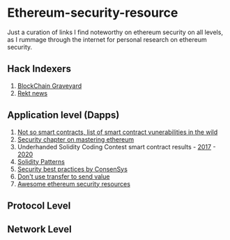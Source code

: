 # Ethereum-security-resource

Just a curation of links I find noteworthy  on ethereum security on all levels, as I rummage through the internet for personal research on ethereum security. 

## Hack Indexers
1. [BlockChain Graveyard](https://magoo.github.io/Blockchain-Graveyard/)
2. [Rekt news](https://rekt.news/)

## Application level (Dapps)

1. [Not so smart contracts, list of smart contract vunerabilities in the wild](https://github.com/crytic/not-so-smart-contracts) 
2. [Security chapter on mastering ethereum](https://github.com/ethereumbook/ethereumbook/blob/develop/09smart-contracts-security.asciidoc)
3. Underhanded Solidity Coding Contest smart contract results - [2017](https://github.com/Arachnid/uscc) - [2020](https://github.com/ethereum/solidity-underhanded-contest)
4. [Solidity Patterns](https://fravoll.github.io/solidity-patterns/)
5. [Security best practices by ConsenSys](https://consensys.github.io/smart-contract-best-practices/)
6. [Don't use transfer to send value](https://consensys.net/diligence/blog/2019/09/stop-using-soliditys-transfer-now/) 
7. [Awesome ethereum security resources](https://github.com/crytic/awesome-ethereum-security)

## Protocol Level 


## Network Level 



